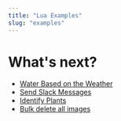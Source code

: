 ```yaml
---
title: "Lua Examples"
slug: "examples"
---
```


# What's next?

 * [Water Based on the Weather](examples/water-based-on-the-weather.md)
 * [Send Slack Messages](examples/send-slack-messages.md)
 * [Identify Plants](examples/identify-plants.md)
 * [Bulk delete all images](examples/bulk-delete-all-images.md)
